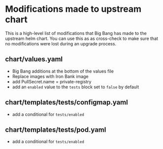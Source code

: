 # Modifications made to upstream chart
This is a high-level list of modifications that Big Bang has made to the upstream helm chart. You can use this as as cross-check to make sure that no modifications were lost during an upgrade process.

## chart/values.yaml
- Big Bang additions at the bottom of the values file
- Replace images with Iron Bank image
- add PullSecret.name = private-registry
- add an `enabled` value to the `tests` block  set to `false` by default

## chart/templates/tests/configmap.yaml
- add a conditional for `tests/enabled`

## chart/templates/tests/pod.yaml
- add a conditional for `tests/enabled`